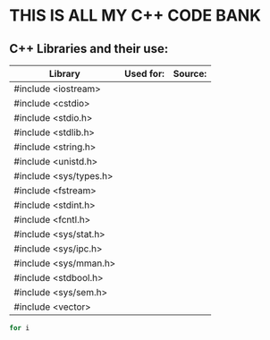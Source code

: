 # THIS IS ALL MY C++ CODE BANK

## C++ Libraries and their use:


| Library        | Used for:     | Source:      |
| -------------  |:-------------:| ------------:|
| #include \<iostream>     |         |          |
| #include \<cstdio>       |         |          |
| #include \<stdio.h>      |         |          |
| #include \<stdlib.h>     |         |          |
| #include \<string.h>     |         |          |
| #include \<unistd.h>     |         |          |
| #include \<sys/types.h>  |         |          |
| #include \<fstream>      |         |          |
| #include \<stdint.h>     |         |          |
| #include \<fcntl.h>      |         |          |
| #include \<sys/stat.h>   |         |          |
| #include \<sys/ipc.h>    |         |          |
| #include \<sys/mman.h>   |         |          |
| #include \<stdbool.h>    |         |          |
| #include \<sys/sem.h>    |         |          |
| #include \<vector>    |         |          |
```cpp
for i
```
